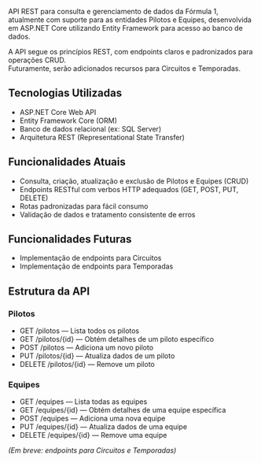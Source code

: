 API REST para consulta e gerenciamento de dados da Fórmula 1, atualmente com suporte para as entidades Pilotos e Equipes, desenvolvida em ASP.NET Core utilizando Entity Framework para acesso ao banco de dados.  

A API segue os princípios REST, com endpoints claros e padronizados para operações CRUD.  
Futuramente, serão adicionados recursos para Circuitos e Temporadas.

## Tecnologias Utilizadas

- ASP.NET Core Web API  
- Entity Framework Core (ORM)  
- Banco de dados relacional (ex: SQL Server)  
- Arquitetura REST (Representational State Transfer)  

## Funcionalidades Atuais

- Consulta, criação, atualização e exclusão de Pilotos e Equipes (CRUD)  
- Endpoints RESTful com verbos HTTP adequados (GET, POST, PUT, DELETE)  
- Rotas padronizadas para fácil consumo  
- Validação de dados e tratamento consistente de erros  

## Funcionalidades Futuras

- Implementação de endpoints para Circuitos  
- Implementação de endpoints para Temporadas  

## Estrutura da API

### Pilotos

- GET /pilotos — Lista todos os pilotos  
- GET /pilotos/{id} — Obtém detalhes de um piloto específico  
- POST /pilotos — Adiciona um novo piloto  
- PUT /pilotos/{id} — Atualiza dados de um piloto  
- DELETE /pilotos/{id} — Remove um piloto  

### Equipes

- GET /equipes — Lista todas as equipes  
- GET /equipes/{id} — Obtém detalhes de uma equipe específica  
- POST /equipes — Adiciona uma nova equipe  
- PUT /equipes/{id} — Atualiza dados de uma equipe  
- DELETE /equipes/{id} — Remove uma equipe  

*(Em breve: endpoints para Circuitos e Temporadas)*
